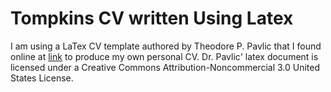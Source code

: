Tompkins CV written Using Latex
===============================

I am using a LaTex CV template authored by Theodore P. Pavlic that I found online at [link](http://links.tedpavlic.com/ascii/tpavlic_cv_faculty_tex.ascii) to produce my own personal CV. Dr. Pavlic' latex document is licensed under a Creative Commons Attribution-Noncommercial 3.0 United States License. 
